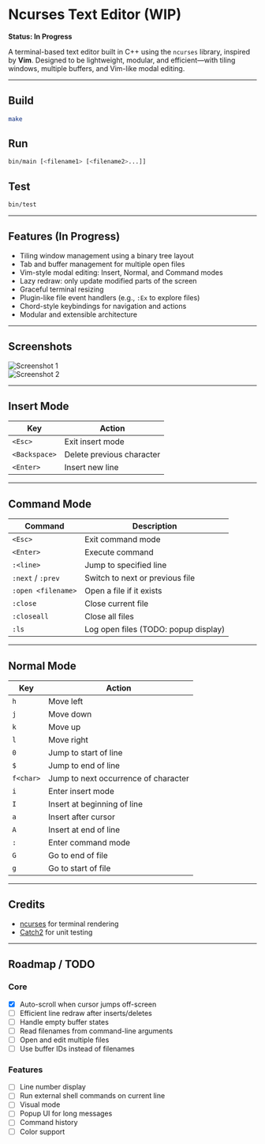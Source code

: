 # Ncurses Text Editor (WIP)

**Status: In Progress**

A terminal-based text editor built in C++ using the `ncurses` library, inspired by **Vim**. Designed to be lightweight, modular, and efficient—with tiling windows, multiple buffers, and Vim-like modal editing.

---

## Build

```sh
make
```

## Run

```sh
bin/main [<filename1> [<filename2>...]]
```

## Test

```sh
bin/test
```

---

## Features (In Progress)

- Tiling window management using a binary tree layout
- Tab and buffer management for multiple open files
- Vim-style modal editing: Insert, Normal, and Command modes
- Lazy redraw: only update modified parts of the screen
- Graceful terminal resizing
- Plugin-like file event handlers (e.g., `:Ex` to explore files)
- Chord-style keybindings for navigation and actions
- Modular and extensible architecture

---

## Screenshots

![Screenshot 1](https://github.com/aarya-bhatia/ncurses-editor/blob/main/assets/Screenshot%202025-05-27%20at%2011.20.53%E2%80%AFPM.png)  
![Screenshot 2](https://github.com/aarya-bhatia/ncurses-editor/blob/main/assets/Screenshot%202025-05-27%20at%2011.21.31%E2%80%AFPM.png)

---

## Insert Mode

| Key           | Action                      |
|---------------|-----------------------------|
| `<Esc>`       | Exit insert mode            |
| `<Backspace>` | Delete previous character   |
| `<Enter>`     | Insert new line             |

---

## Command Mode

| Command             | Description                          |
|---------------------|--------------------------------------|
| `<Esc>`             | Exit command mode                    |
| `<Enter>`           | Execute command                      |
| `:<line>`           | Jump to specified line               |
| `:next` / `:prev`   | Switch to next or previous file      |
| `:open <filename>`  | Open a file if it exists             |
| `:close`            | Close current file                   |
| `:closeall`         | Close all files                      |
| `:ls`               | Log open files (TODO: popup display) |

---

## Normal Mode

| Key       | Action                                     |
|-----------|--------------------------------------------|
| `h`       | Move left                                  |
| `j`       | Move down                                  |
| `k`       | Move up                                    |
| `l`       | Move right                                 |
| `0`       | Jump to start of line                      |
| `$`       | Jump to end of line                        |
| `f<char>` | Jump to next occurrence of character       |
| `i`       | Enter insert mode                          |
| `I`       | Insert at beginning of line                |
| `a`       | Insert after cursor                        |
| `A`       | Insert at end of line                      |
| `:`       | Enter command mode                         |
| `G`       | Go to end of file                          |
| `g`       | Go to start of file                        |

---

## Credits

- [ncurses](https://github.com/mirror/ncurses) for terminal rendering
- [Catch2](https://github.com/catchorg/Catch2) for unit testing

---

## Roadmap / TODO

### Core

- [x] Auto-scroll when cursor jumps off-screen
- [ ] Efficient line redraw after inserts/deletes
- [ ] Handle empty buffer states
- [ ] Read filenames from command-line arguments
- [ ] Open and edit multiple files
- [ ] Use buffer IDs instead of filenames

### Features

- [ ] Line number display
- [ ] Run external shell commands on current line
- [ ] Visual mode
- [ ] Popup UI for long messages
- [ ] Command history
- [ ] Color support
